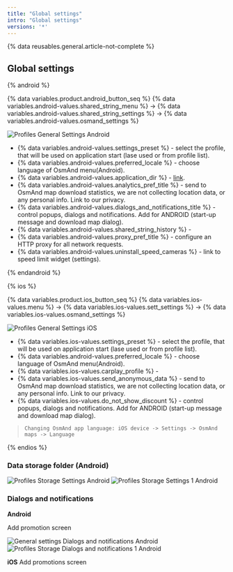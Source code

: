 ```yaml
---
title: "Global settings"
intro: "Global settings"
versions: '*'
---
```


{% data reusables.general.article-not-complete %}

## Global settings

{% android %}

{% data variables.product.android_button_seq %} {% data variables.android-values.shared_string_menu %} → {% data variables.android-values.shared_string_settings %} → {% data variables.android-values.osmand_settings %}

![Profiles General Settings Android](/assets/images/personal/profiles/general_settings_android.png)

- {% data variables.android-values.settings_preset %} - select the profile, that will be used on application start (lase used or from profile list).
- {% data variables.android-values.preferred_locale %} - choose language of OsmAnd menu(Android).
- {% data variables.android-values.application_dir %} - [link](/osmand/personal/global-settings#data-storage-folder-android).
- {% data variables.android-values.analytics_pref_title %} - send to OsmAnd map download statistics, we are not collecting location data, or any personal info. Link to our privacy.
- {% data variables.android-values.dialogs_and_notifications_title %} - control popups, dialogs and notifications. Add for ANDROID (start-up message and download map dialog).
- {% data variables.android-values.shared_string_history %} - 
- {% data variables.android-values.proxy_pref_title %} - configure an HTTP proxy for all network requests.
- {% data variables.android-values.uninstall_speed_cameras %} - link to speed limit widget (settings).

{% endandroid %}

{% ios %}

{% data variables.product.ios_button_seq %} {% data variables.ios-values.menu %} → {% data variables.ios-values.sett_settings %} → {% data variables.ios-values.osmand_settings %}

![Profiles General Settings iOS](/assets/images/personal/profiles/general_settings_ios.png)

- {% data variables.ios-values.settings_preset %} - select the profile, that will be used on application start (lase used or from profile list).
- {% data variables.android-values.preferred_locale %} - choose language of OsmAnd menu(Android).
- {% data variables.ios-values.carplay_profile %} - 
- {% data variables.ios-values.send_anonymous_data %} - send to OsmAnd map download statistics, we are not collecting location data, or any personal info. Link to our privacy.
- {% data variables.ios-values.do_not_show_discount %} - control popups, dialogs and notifications. Add for ANDROID (start-up message and download map dialog).


> `Changing OsmAnd app language: iOS device -> Settings -> OsmAnd maps -> Language`


{% endios %}





### Data storage folder (Android)

![Profiles Storage Settings Android](/assets/images/personal/profiles/general_settings_storage_android.png) ![Profiles Storage Settings 1 Android](/assets/images/personal/profiles/general_settings_storage_1_android.png)

### Dialogs and notifications

**Android**

Add promotion screen

![General settings Dialogs and notifications Android](/assets/images/personal/profiles/general_settings_dialogs_android.png) ![Profiles Storage Dialogs and notifications 1 Android](/assets/images/personal/profiles/general_settings_dialogs_android_1.png)

**iOS**
Add promotions screen

